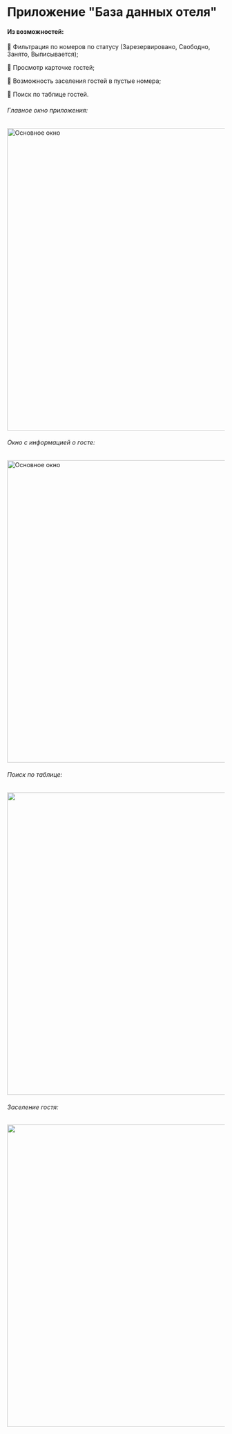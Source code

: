 # Приложение "База данных отеля"
#### Из возможностей:
:whale2: Фильтрация по номеров по статусу (Зарезервировано, Свободно, Занято, Выписывается);  
  
:whale2: Просмотр карточке гостей;  
  
:whale2: Возможность заселения гостей в пустые номера;  
  
:whale2: Поиск по таблице гостей. 
  
###### Главное окно приложения:
<img src="https://github.com/Leeiss/HomeWork_Hotel/blob/master/HomeWork_Hootel/Resources/%D0%93%D0%BB%D0%B0%D0%B2%D0%BD%D0%BE%D0%B5%20%D0%BE%D0%BA%D0%BD%D0%BE.png" alt="Основное окно" width="700"/>
  
###### Окно с информацией о госте:
<img src="https://github.com/Leeiss/HomeWork_Hotel/blob/master/HomeWork_Hootel/Resources/%D0%BE%D0%BA%D0%BD%D0%BE%20%D1%81%20%D0%B8%D0%BD%D1%84%D0%BE%D1%80%D0%BC%D0%B0%D1%86%D0%B8%D0%B5%D0%B9%20%D0%BE%20%D0%B3%D0%BE%D1%81%D1%82%D0%B5.png" alt="Основное окно" width="700"/>
  
###### Поиск по таблице:
<img src="https://github.com/Leeiss/HomeWork_Hotel/blob/master/HomeWork_Hootel/Resources/%D0%BF%D0%BE%D0%B8%D1%81%D0%BA%20%D0%BF%D0%BE%20%D1%82%D0%B0%D0%B1%D0%BB%D0%B8%D1%86%D0%B5.png" width="700"/>
  
###### Заселение гостя:
<img src="https://github.com/Leeiss/HomeWork_Hotel/blob/master/HomeWork_Hootel/Resources/%D0%B7%D0%B0%D1%81%D0%B5%D0%BB%D0%B5%D0%BD%D0%B8%D0%B5%20%D0%BD%D0%BE%D0%B2%D0%BE%D0%B3%D0%BE%20%D0%B3%D0%BE%D1%81%D1%82%D1%8F.png" width="700"/>
  
    
  

